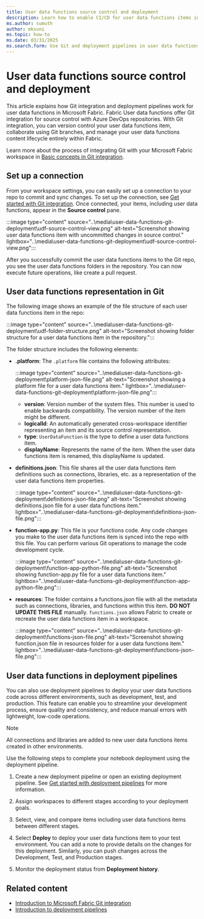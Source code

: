 ```yaml
---
title: User data functions source control and deployment
description: Learn how to enable CI/CD for user data functions items in Fabric.
ms.author: sumuth
author: mksuni
ms.topic: how-to
ms.date: 03/31/2025
ms.search.form: Use Git and deployment pipelines in user data functions
---
```


# User data functions source control and deployment

This article explains how Git integration and deployment pipelines work for user data functions in Microsoft Fabric. Fabric User data functions offer Git integration for source control with Azure DevOps repositories. With Git integration, you can version control your user data functions item, collaborate using Git branches, and manage your user data functions content lifecycle entirely within Fabric.

Learn more about the process of integrating Git with your Microsoft Fabric workspace in [Basic concepts in Git integration](../../cicd/git-integration/git-integration-process.md).

## Set up a connection

From your workspace settings, you can easily set up a connection to your repo to commit and sync changes. To set up the connection, see [Get started with Git integration](../../cicd/git-integration/git-get-started.md). Once connected, your items, including user data functions, appear in the **Source control** pane.

:::image type="content" source="..\media\user-data-functions-git-deployment\udf-source-control-view.png" alt-text="Screenshot showing user data functions item with uncommitted changes in source control." lightbox="..\media\user-data-functions-git-deployment\udf-source-control-view.png":::

After you successfully commit the user data functions items to the Git repo, you see the user data functions folders in the repository. You can now execute future operations, like create a pull request.

## User data functions representation in Git

The following image shows an example of the file structure of each user data functions item in the repo:

:::image type="content" source="..\media\user-data-functions-git-deployment\udf-folder-structure.png" alt-text="Screenshot showing folder structure for a user data functions item in the repository.":::

The folder structure includes the following elements:

- **.platform**: The `.platform` file contains the following attributes:

    :::image type="content" source="..\media\user-data-functions-git-deployment\platform-json-file.png" alt-text="Screenshot showing a platform file for a user data functions item." lightbox="..\media\user-data-functions-git-deployment\platform-json-file.png":::

    - **version**: Version number of the system files. This number is used to enable backwards compatibility. The version number of the item might be different.
    - **logicalId**: An automatically generated cross-workspace identifier representing an item and its source control representation.
    - **type**: `UserDataFunction` is the type to define a user data functions item.
    - **displayName**: Represents the name of the item. When the user data functions item is renamed, this displayName is updated.

- **definitions.json**: This file shares all the user data functions item definitions such as connections, libraries, etc. as a representation of the user data functions item properties.

    :::image type="content" source="..\media\user-data-functions-git-deployment\definitions-json-file.png" alt-text="Screenshot showing definitions.json file for a user data functions item." lightbox="..\media\user-data-functions-git-deployment\definitions-json-file.png":::

- **function-app.py**: This file is your functions code. Any code changes you make to the user data functions item is synced into the repo with this file. You can perform various Git operations to manage the code development cycle.

    :::image type="content" source="..\media\user-data-functions-git-deployment\function-app-python-file.png" alt-text="Screenshot showing function-app.py file for a user data functions item." lightbox="..\media\user-data-functions-git-deployment\function-app-python-file.png":::

- **resources**: The folder contains a functions.json file with all the metadata such as connections, libraries, and functions within this item. **DO NOT UPDATE THIS FILE** manually. `functions.json` allows Fabric to create or recreate the user data functions item in a workspace.

    :::image type="content" source="..\media\user-data-functions-git-deployment\functions-json-file.png" alt-text="Screenshot showing function.json file in resources folder for a user data functions item." lightbox="..\media\user-data-functions-git-deployment\functions-json-file.png":::

## User data functions in deployment pipelines

You can also use deployment pipelines to deploy your user data functions code across different environments, such as development, test, and production. This feature can enable you to streamline your development process, ensure quality and consistency, and reduce manual errors with lightweight, low-code operations.

> [!NOTE]
> All connections and libraries are added to new user data functions items created in other environments.

Use the following steps to complete your notebook deployment using the deployment pipeline.

1. Create a new deployment pipeline or open an existing deployment pipeline. See [Get started with deployment pipelines](../../cicd/deployment-pipelines/get-started-with-deployment-pipelines.md) for more information.

1. Assign workspaces to different stages according to your deployment goals.

1. Select, view, and compare items including user data functions items between different stages.

1. Select **Deploy** to deploy your user data functions item to your test environment. You can add a note to provide details on the changes for this deployment. Similarly, you can push changes across the Development, Test, and Production stages.

1. Monitor the deployment status from **Deployment history**.

## Related content

- [Introduction to Microsoft Fabric Git integration](../../cicd/git-integration/intro-to-git-integration.md)
- [Introduction to deployment pipelines](../../cicd/deployment-pipelines/intro-to-deployment-pipelines.md)
